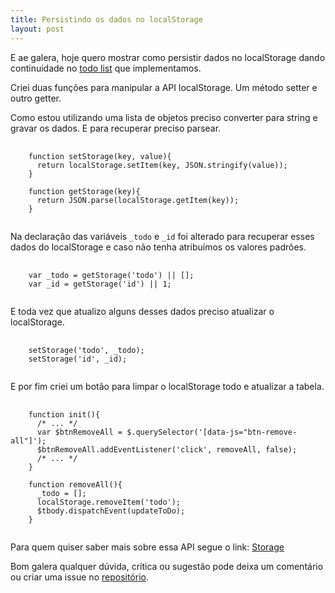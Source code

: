 ```yaml
---
title: Persistindo os dados no localStorage
layout: post
---
```

E ae galera, hoje quero mostrar como persistir dados no localStorage dando continuidade no [todo list](http://jeanfsantos.github.io/todo-list-javascript/public/) que implementamos.

Criei duas funções para manipular a API localStorage. Um método setter e outro getter.

Como estou utilizando uma lista de objetos preciso converter para string e gravar os dados. E para recuperar preciso parsear.

<pre>
  <code class="javascript">
    function setStorage(key, value){
      return localStorage.setItem(key, JSON.stringify(value));
    }

    function getStorage(key){
      return JSON.parse(localStorage.getItem(key));
    }
  </code>
</pre>

Na declaração das variáveis `_todo` e `_id` foi alterado para recuperar esses dados do localStorage e caso não tenha atribuímos os valores padrões.

<pre>
  <code class="javascript">
    var _todo = getStorage('todo') || [];
    var _id = getStorage('id') || 1;
  </code>
</pre>

E toda vez que atualizo alguns desses dados preciso atualizar o localStorage.

<pre>
  <code class="javascript">
    setStorage('todo', _todo);
    setStorage('id', _id);
  </code>
</pre>

E por fim criei um botão para limpar o localStorage todo e atualizar a tabela.

<pre>
  <code class="javascript">
    function init(){
      /* ... */
      var $btnRemoveAll = $.querySelector('[data-js="btn-remove-all"]');
      $btnRemoveAll.addEventListener('click', removeAll, false);
      /* ... */
    }

    function removeAll(){
      _todo = [];
      localStorage.removeItem('todo');
      $tbody.dispatchEvent(updateToDo);
    }
  </code>
</pre>

Para quem quiser saber mais sobre essa API segue o link: [Storage](https://developer.mozilla.org/en-US/docs/Web/API/Storage)

Bom galera qualquer dúvida, crítica ou sugestão pode deixa um comentário ou criar uma issue no [repositório](https://github.com/jeanfsantos/jeanfsantos.github.io).
